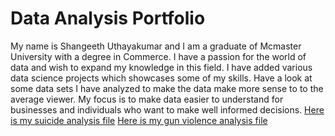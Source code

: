 # Data Analysis Portfolio
My name is Shangeeth Uthayakumar and I am a graduate of Mcmaster University with a degree in Commerce. I have a passion for the world of data and wish to expand my knowledge in this field. I have added various data science projects which showcases some of my skills. Have a look at some data sets I have analyzed to make the data make more sense to to the average viewer. My focus is to make data easier to understand for businesses and individuals who want to make well informed decisions.
[Here is my suicide analysis file]()
[Here is my gun violence analysis file]()
